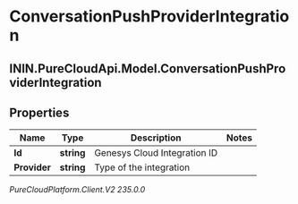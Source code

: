 # ConversationPushProviderIntegration

## ININ.PureCloudApi.Model.ConversationPushProviderIntegration

## Properties

|Name | Type | Description | Notes|
|------------ | ------------- | ------------- | -------------|
| **Id** | **string** | Genesys Cloud Integration ID | |
| **Provider** | **string** | Type of the integration | |



_PureCloudPlatform.Client.V2 235.0.0_
